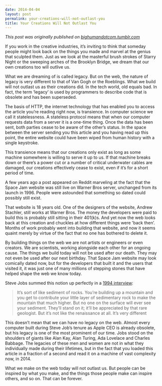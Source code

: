 ```yaml
---
date: 2014-04-04
layout: post
permalink: your-creations-will-not-outlast-you
title: Your Creations Will Not Outlast You
---
```

_This post was originally published on [bighumandotcom.tumblr.com](http://bighumandotcom.tumblr.com/)_

If you work in the creative industries, it’s inviting to think that someday people might look back on the things you made and marvel at the genius that sculpted them. Just as we look at the masterful brush strokes of Starry Night or the sweeping arches of the Brooklyn Bridge, we dream that our own creations too will outlive us.

What we are dreaming of is called legacy. But on the web, the nature of legacy is very different to that of Van Gogh or the Roeblings. What we build will not outlast us as their creations did. In the tech world, old equals bad. In fact, the term ‘legacy’ is used by programmers to describe code that is obsolete and has been superseded.

The basis of HTTP, the internet technology that has enabled you to access the article you’re reading right now, is transience. In computer science we call it statelessness. A stateless protocol means that when our computer requests data from a server it is a one-time thing. Once the data has been sent, both parties cease to be aware of the other’s status. In the space between the server sending you this article and you having read up this point, the entire website could have been wiped from human history with a single keystroke.

This transience means that our creations only exist as long as some machine somewhere is willing to serve it up to us. If that machine breaks down or there’s a power cut or a number of critical underwater cables are damaged, our creations effectively cease to exist, even if it’s for a short period of time.

A few years ago a post appeared on Reddit marveling at the fact that the Space Jam website was still live on Warner Bros server, unchanged from its launch in 1996. People were astounded that something so dated could possibly still exist.

That website is 18 years old. One of the designers of the website, Andrew Stachler, still works at Warner Bros. The money the developers were paid to build this is probably still sitting in their 401(k)s. And yet now the web looks back at this creation and chuckles at how different things were 'back then’. Months of work probably went into building that website, and now it seems quaint merely by virtue of the fact that no one has bothered to delete it.

By building things on the web we are not artists or engineers or even creators. We are scientists, working alongside each other for an ongoing cause. The things we build today will not be used after our death. They may not even be used after our next birthday. That Space Jam website may look comically dated now, but for the developers that built it and the users that visited it,  it was just one of many millions of stepping stones that have helped shape the web we know today.

Steve Jobs summed this notion up perfectly in a [1994 interview](https://www.youtube.com/watch?v=zut2NLMVL_k):

> It’s sort of like sediment of rocks. You’re building up a mountain and you get to contribute your little layer of sedimentary rock to make the mountain that much higher. But no one on the surface will ever see your sediment. They’ll stand on it; it’ll be appreciated by that rare geologist. But it’s not like the renaissance at all. It’s very different

This doesn’t mean that we can have no legacy on the web. Almost every computer built during Steve Job’s tenure as Apple CEO is already obsolete, but his legacy is one of the most prominent of our time. Jobs stood on the shoulders of giants like Alan Kay, Alan Turing, Ada Lovelace and Charles Babbage. The legacies of these men and women are not in what they individually made during their lifetimes, but in the fact that you loaded this article in a fraction of a second and read it on a machine of vast complexity now, in 2014.

What we make on the web today will not outlast us. But people can be inspired by what you make, and the things those people make can inspire others, and so on. That can be forever.
